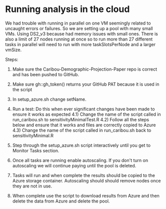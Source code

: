 # Running analysis in the cloud

We had trouble with running in parallel on one VM seemingly related to uncaught errors or failures. So we are setting up a pool with many small VMs. Using DS2_v3 because had memory issues with small ones. 
There is also a limit of 27 nodes running at once so to run more than 27 different tasks in parallel will need to run with more taskSlotsPerNode and a larger vmSize. 

Steps:

1) Make sure the Caribou-Demographic-Projection-Paper repo is correct and has been 
   pushed to GitHub. 
2) Make sure gh::gh_token() returns your GitHub PAT because it is used in the script
3) In setup_azure.sh change setName. 

4) Run a test: Do this when ever significant changes have been made to ensure it works as expected
4.1) Change the name of the script called in run_caribou.sh to sensitivityMinimalTest.R
4.2) Follow all the steps below and ensure that it works and files are correctly copied to Azure
4.3) Change the name of the script called in run_caribou.sh back to sensitivityMinimal.R

4) Step through the setup_azure.sh script interactively until you get to Monitor Tasks section. 
5) Once all tasks are running enable autoscaling. If you don't turn on autoscaling we 
   will continue paying until the pool is deleted.
6) Tasks will run and when complete the results should be copied to the Azure 
   storage container. Autoscaling should should remove nodes once they are not in use.
7) When complete use the script to download results from Azure and then delete
   the data from Azure and delete the pool.  




